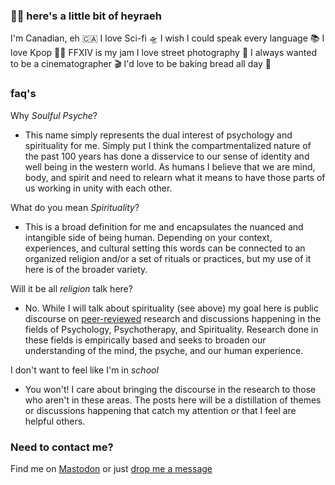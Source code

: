 ### 🤙🏼 here's a little bit of heyraeh
I'm Canadian, eh 🇨🇦
I love Sci-fi 🛸
I wish I could speak every language 📚
I love Kpop 🫶🏻
FFXIV is my jam 
I love street photography 📸
I always wanted to be a cinematographer 🎬
I'd love to be baking bread all day 🥨

### faq's
Why *Soulful Psyche*?
- This name simply represents the dual interest of psychology and spirituality for me. Simply put I think the compartmentalized nature of the past 100 years has done a disservice to our sense of identity and well being in the western world. As humans I believe that we are mind, body, and spirit and need to relearn what it means to have those parts of us working in unity with each other. 

What do you mean *Spirituality*?
- This is a broad definition for me and encapsulates the nuanced and intangible side of being human. Depending on your context, experiences, and cultural setting this words can be connected to an organized religion and/or a set of rituals or practices, but my use of it here is of the broader variety.

Will it be all *religion* talk here?
- No. While I will talk about spirituality (see above) my goal here is public discourse on [peer-reviewed](https://en.wikipedia.org/wiki/Peer_review) research and discussions happening in the fields of Psychology, Psychotherapy, and Spirituality. Research done in these fields is empirically based and seeks to broaden our understanding of the mind, the psyche, and our human experience.

I don't want to feel like I'm in *school*
- You won't! I care about bringing the discourse in the research to those who aren't in these areas. The posts here will be a distillation of themes or discussions happening that catch my attention or that I feel are helpful others.



### Need to contact me?  
Find me on <a rel="me" href="https://mstdn.games/@craftykraken">Mastodon</a> 
or just [drop me a message](tab:https://letterbird.co/heyraeh)   